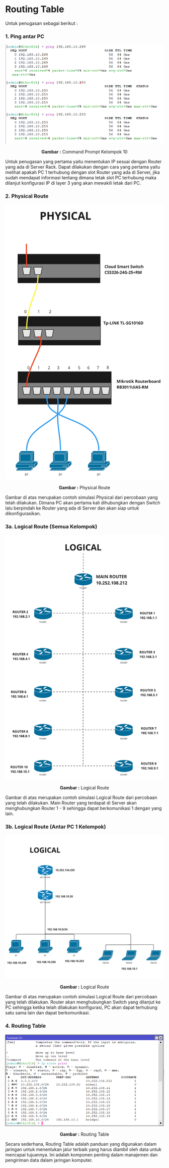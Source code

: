 # Routing Table

Untuk penugasan sebagai berikut :

### **1. Ping antar PC**

<div align="center">
<img src="./assets/PING.png">
<p><strong>Gambar :</strong> Command Prompt Kelompok 10</p>
</div>
    
Untuk penugasan yang pertama yaitu menentukan IP sesuai dengan Router yang ada di Server Rack. Dapat dilakukan dengan cara yang pertama yaitu melihat apakah PC 1 terhubung dengan slot Router yang ada di Server, jika sudah mendapat informasi tentang dimana letak slot PC terhubung maka dilanjut konfigurasi IP di layer 3 yang akan mewakili letak dari PC.

### **2. Physical Route**

<div align="center">
<img src="./assets/physical.jpg">
<p><strong>Gambar :</strong> Physical Route</p>
</div>
    
Gambar di atas merupakan contoh simulasi Physical dari percobaan yang telah dilakukan. Dimana PC akan pertama kali dihubungkan dengan Switch lalu berpindah ke Router yang ada di Server dan akan siap untuk dikonfigurasikan.

### **3a. Logical Route (Semua Kelompok)**
<div align="center">
<img src="./assets/logical1.jpg">
<p><strong>Gambar :</strong> Logical Route</p>
</div>

Gambar di atas merupakan contoh simulasi Logical Route dari percobaan yang telah dilakukan. Main Router yang terdapat di Server akan menghubungkan Router 1 - 9 sehingga dapat berkomunikasi 1 dengan yang lain.

### **3b. Logical Route (Antar PC 1 Kelompok)**
<div align="center">
<img src="./assets/logical2.jpg">
<p><strong>Gambar :</strong> Logical Route</p>
</div>

Gambar di atas merupakan contoh simulasi Logical Route dari percobaan yang telah dilakukan. Router akan menghubungkan Switch yang dilanjut ke PC sehingga ketika telah dilakukan konfigurasi, PC akan dapat terhubung satu sama lain dan dapat berkomunikasi.

### **4. Routing Table**
<div align="center">
<img src="./assets/route.png">
<p><strong>Gambar :</strong> Routing Table</p>
</div>

Secara sederhana, Routing Table adalah panduan yang digunakan dalam jaringan untuk menentukan jalur terbaik yang harus diambil oleh data untuk mencapai tujuannya. Ini adalah komponen penting dalam manajemen dan pengiriman data dalam jaringan komputer.